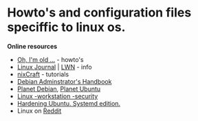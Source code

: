 # Howto's and configuration files speciffic to linux os.

**Online resources**
* [Oh, I'm old ...](https://tldp.org/) - howto's
* [Linux Journal](https://www.linuxjournal.com/) | [LWN](https://lwn.net/) - info
* [nixCraft](https://www.cyberciti.biz/) - tutorials
* [Debian Adminstrator's Handbook](https://debian-handbook.info/browse/stable/)
* [Planet Debian](https://planet.debian.org/), [Planet Ubuntu](https://planet.ubuntu.com)
* [Linux -workstation -security](https://github.com/lfit/itpol/blob/master/linux-workstation-security.md)
* [Hardening Ubuntu. Systemd edition.](https://github.com/konstruktoid/hardening)
* Linux on [Reddit](https://www.reddit.com/r/linux/)

